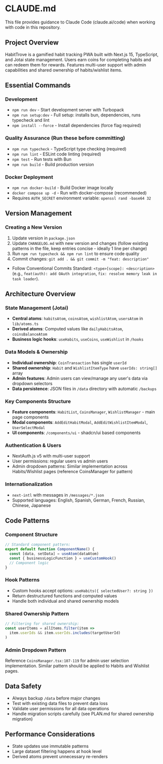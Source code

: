 # CLAUDE.md

This file provides guidance to Claude Code (claude.ai/code) when working with code in this repository.

## Project Overview

HabitTrove is a gamified habit tracking PWA built with Next.js 15, TypeScript, and Jotai state management. Users earn coins for completing habits and can redeem them for rewards. Features multi-user support with admin capabilities and shared ownership of habits/wishlist items.

## Essential Commands

### Development
- `npm run dev` - Start development server with Turbopack
- `npm run setup:dev` - Full setup: installs bun, dependencies, runs typecheck and lint
- `npm install --force` - Install dependencies (force flag required)

### Quality Assurance (Run these before committing)
- `npm run typecheck` - TypeScript type checking (required)
- `npm run lint` - ESLint code linting (required)
- `npm test` - Run tests with Bun
- `npm run build` - Build production version

### Docker Deployment
- `npm run docker-build` - Build Docker image locally
- `docker compose up -d` - Run with docker-compose (recommended)
- Requires `AUTH_SECRET` environment variable: `openssl rand -base64 32`

## Version Management

### Creating a New Version
1. Update version in `package.json`
2. Update `CHANGELOG.md` with new version and changes (follow existing patterns in the file, keep entries concise - ideally 1 line per change)
3. Run `npm run typecheck && npm run lint` to ensure code quality
4. Commit changes: `git add . && git commit -m "feat: description"`
  * Follow Conventional Commits Standard: `<type>[scope]: <description>` (e.g., `feat(auth): add OAuth integration`, `fix: resolve memory leak in task loader`).

## Architecture Overview

### State Management (Jotai)
- **Central atoms**: `habitsAtom`, `coinsAtom`, `wishlistAtom`, `usersAtom` in `lib/atoms.ts`
- **Derived atoms**: Computed values like `dailyHabitsAtom`, `coinsBalanceAtom`
- **Business logic hooks**: `useHabits`, `useCoins`, `useWishlist` in `/hooks`

### Data Models & Ownership
- **Individual ownership**: `CoinTransaction` has single `userId`
- **Shared ownership**: `Habit` and `WishlistItemType` have `userIds: string[]` array
- **Admin features**: Admin users can view/manage any user's data via dropdown selectors
- **Data persistence**: JSON files in `/data` directory with automatic `/backups`

### Key Components Structure
- **Feature components**: `HabitList`, `CoinsManager`, `WishlistManager` - main page components
- **Modal components**: `AddEditHabitModal`, `AddEditWishlistItemModal`, `UserSelectModal`
- **UI components**: `/components/ui` - shadcn/ui based components

### Authentication & Users
- NextAuth.js v5 with multi-user support
- User permissions: regular users vs admin users
- Admin dropdown patterns: Similar implementation across Habits/Wishlist pages (reference CoinsManager for pattern)

### Internationalization
- `next-intl` with messages in `/messages/*.json`
- Supported languages: English, Spanish, German, French, Russian, Chinese, Japanese

## Code Patterns

### Component Structure
```typescript
// Standard component pattern:
export default function ComponentName() {
  const [data, setData] = useAtom(dataAtom)
  const { businessLogicFunction } = useCustomHook()
  // Component logic
}
```

### Hook Patterns
- Custom hooks accept options: `useHabits({ selectedUser?: string })`
- Return destructured functions and computed values
- Handle both individual and shared ownership models

### Shared Ownership Pattern
```typescript
// Filtering for shared ownership:
const userItems = allItems.filter(item => 
  item.userIds && item.userIds.includes(targetUserId)
)
```

### Admin Dropdown Pattern
Reference `CoinsManager.tsx:107-119` for admin user selection implementation. Similar pattern should be applied to Habits and Wishlist pages.

## Data Safety
- Always backup `/data` before major changes
- Test with existing data files to prevent data loss
- Validate user permissions for all data operations
- Handle migration scripts carefully (see PLAN.md for shared ownership migration)

## Performance Considerations
- State updates use immutable patterns
- Large dataset filtering happens at hook level
- Derived atoms prevent unnecessary re-renders

